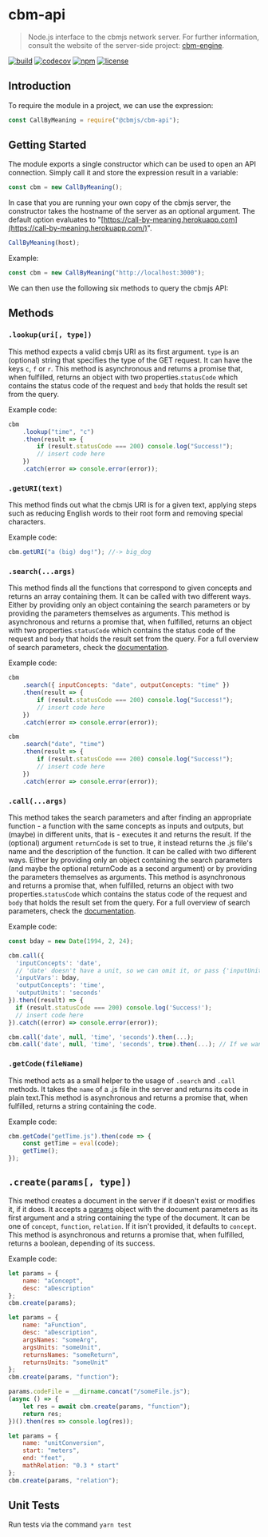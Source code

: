 # cbm-api

> Node.js interface to the cbmjs network server. For further information, consult the website of the server-side project: [cbm-engine](https://github.com/cbmjs/cbm-engine).

[![build](https://img.shields.io/github/workflow/status/cbmjs/cbm-api/Build%20%26%20Test?style=for-the-badge&logo=github&label=)](https://github.com/cbmjs/cbm-api/actions) [![codecov](https://img.shields.io/codecov/c/github/cbmjs/cbm-api.svg?style=for-the-badge)](https://codecov.io/gh/cbmjs/cbm-api) [![npm](https://img.shields.io/npm/v/@cbmjs/cbm-api.svg?style=for-the-badge)](https://www.npmjs.com/package/cbmjs/cbm-api) [![license](https://img.shields.io/github/license/cbmjs/cbm-api.svg?style=for-the-badge)](https://github.com/cbmjs/cbm-api/blob/master/LICENSE)

## Introduction

To require the module in a project, we can use the expression:

```javascript
const CallByMeaning = require("@cbmjs/cbm-api");
```

## Getting Started

The module exports a single constructor which can be used to open an API connection. Simply call it and store the expression result in a variable:

```javascript
const cbm = new CallByMeaning();
```

In case that you are running your own copy of the cbmjs server, the constructor takes the hostname of the server as an optional argument. The default option evaluates to "[https://call-by-meaning.herokuapp.com](https://call-by-meaning.herokuapp.com/)".

```javascript
CallByMeaning(host);
```

Example:

```javascript
const cbm = new CallByMeaning("http://localhost:3000");
```

We can then use the following six methods to query the cbmjs API:

## Methods

### `.lookup(uri[, type])`

This method expects a valid cbmjs URI as its first argument.
`type` is an (optional) string that specifies the type of the GET request. It can have the keys `c`, `f` or `r`. This method is asynchronous and returns a promise that, when fulfilled, returns an object with two properties.`statusCode` which contains the status code of the request and `body` that holds the result set from the query.

Example code:

```javascript
cbm
	.lookup("time", "c")
	.then(result => {
		if (result.statusCode === 200) console.log("Success!");
		// insert code here
	})
	.catch(error => console.error(error));
```

### `.getURI(text)`

This method finds out what the cbmjs URI is for a given text, applying steps such as reducing English words to their root form and removing special characters.

Example code:

```javascript
cbm.getURI("a (big) dog!"); //-> big_dog
```

### `.search(...args)`

This method finds all the functions that correspond to given concepts and returns an array containing them. It can be called with two different ways. Either by providing only an object containing the search parameters or by providing the parameters themselves as arguments. This method is asynchronous and returns a promise that, when fulfilled, returns an object with two properties.`statusCode` which contains the status code of the request and `body` that holds the result set from the query. For a full overview of search parameters, check the [documentation](https://github.com/cbmjs/cbm-engine/blob/master/docs/GETBYMEANING.md).

Example code:

```javascript
cbm
	.search({ inputConcepts: "date", outputConcepts: "time" })
	.then(result => {
		if (result.statusCode === 200) console.log("Success!");
		// insert code here
	})
	.catch(error => console.error(error));

cbm
	.search("date", "time")
	.then(result => {
		if (result.statusCode === 200) console.log("Success!");
		// insert code here
	})
	.catch(error => console.error(error));
```

### `.call(...args)`

This method takes the search parameters and after finding an appropriate function - a function with the same concepts as inputs and outputs, but (maybe) in different units, that is - executes it and returns the result. If the (optional) argument `returnCode` is set to true, it instead returns the .js file's name and the description of the function. It can be called with two different ways. Either by providing only an object containing the search parameters (and maybe the optional returnCode as a second argument) or by providing the parameters themselves as arguments. This method is asynchronous and returns a promise that, when fulfilled, returns an object with two properties.`statusCode` which contains the status code of the request and `body` that holds the result set from the query. For a full overview of search parameters, check the [documentation](https://github.com/cbmjs/cbm-engine/blob/master/docs/CALLBYMEANING.md).

Example code:

```javascript
const bday = new Date(1994, 2, 24);

cbm.call({
  'inputConcepts': 'date',
  // 'date' doesn't have a unit, so we can omit it, or pass {'inputUnits': null} or {'inputUnits': []} or {'inputUnits: '-'} or {'inputUnits': 'date'}
  'inputVars': bday,
  'outputConcepts': 'time',
  'outputUnits': 'seconds'
}).then((result) => {
  if (result.statusCode === 200) console.log('Success!');
  // insert code here
}).catch((error) => console.error(error));

cbm.call('date', null, 'time', 'seconds').then(...);
cbm.call('date', null, 'time', 'seconds', true).then(...); // If we want the source code
```

### `.getCode(fileName)`

This method acts as a small helper to the usage of `.search` and `.call` methods. It takes the `name` of a .js file in the server and returns its code in plain text.This method is asynchronous and returns a promise that, when fulfilled, returns a string containing the code.

Example code:

```javascript
cbm.getCode("getTime.js").then(code => {
	const getTime = eval(code);
	getTime();
});
```

## `.create(params[, type])`

This method creates a document in the server if it doesn't exist or modifies it, if it does. It accepts a [params](https://github.com/cbmjs/cbm-engine/blob/master/docs/MODELS.md) object with the document parameters as its first argument and a string containing the type of the document. It can be one of `concept`, `function`, `relation`. If it isn't provided, it defaults to `concept`. This method is asynchronous and returns a promise that, when fulfilled, returns a boolean, depending of its success.

Example code:

```javascript
let params = {
	name: "aConcept",
	desc: "aDescription"
};
cbm.create(params);
```

```javascript
let params = {
	name: "aFunction",
	desc: "aDescription",
	argsNames: "someArg",
	argsUnits: "someUnit",
	returnsNames: "someReturn",
	returnsUnits: "someUnit"
};
cbm.create(params, "function");

params.codeFile = __dirname.concat("/someFile.js");
(async () => {
	let res = await cbm.create(params, "function");
	return res;
})().then(res => console.log(res));
```

```javascript
let params = {
	name: "unitConversion",
	start: "meters",
	end: "feet",
	mathRelation: "0.3 * start"
};
cbm.create(params, "relation");
```

## Unit Tests

Run tests via the command `yarn test`
